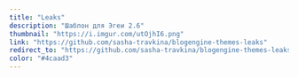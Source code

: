 ```yaml
---
title: "Leaks"
description: "Шаблон для Эгеи 2.6"
thumbnail: "https://i.imgur.com/utOjhI6.png"
link: "https://github.com/sasha-travkina/blogengine-themes-leaks"
redirect_to: "https://github.com/sasha-travkina/blogengine-themes-leaks"
color: "#4caad3"
---
```


